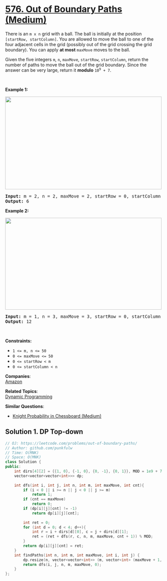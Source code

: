 # [576. Out of Boundary Paths (Medium)](https://leetcode.com/problems/out-of-boundary-paths/)

<p>There is an <code>m x n</code> grid with a ball. The ball is initially at the position <code>[startRow, startColumn]</code>. You are allowed to move the ball to one of the four adjacent cells in the grid (possibly out of the grid crossing the grid boundary). You can apply <strong>at most</strong> <code>maxMove</code> moves to the ball.</p>

<p>Given the five integers <code>m</code>, <code>n</code>, <code>maxMove</code>, <code>startRow</code>, <code>startColumn</code>, return the number of paths to move the ball out of the grid boundary. Since the answer can be very large, return it <strong>modulo</strong> <code>10<sup>9</sup> + 7</code>.</p>

<p>&nbsp;</p>
<p><strong>Example 1:</strong></p>
<img alt="" src="https://assets.leetcode.com/uploads/2021/04/28/out_of_boundary_paths_1.png" style="width: 500px; height: 296px;">
<pre><strong>Input:</strong> m = 2, n = 2, maxMove = 2, startRow = 0, startColumn = 0
<strong>Output:</strong> 6
</pre>

<p><strong>Example 2:</strong></p>
<img alt="" src="https://assets.leetcode.com/uploads/2021/04/28/out_of_boundary_paths_2.png" style="width: 500px; height: 293px;">
<pre><strong>Input:</strong> m = 1, n = 3, maxMove = 3, startRow = 0, startColumn = 1
<strong>Output:</strong> 12
</pre>

<p>&nbsp;</p>
<p><strong>Constraints:</strong></p>

<ul>
	<li><code>1 &lt;= m, n &lt;= 50</code></li>
	<li><code>0 &lt;= maxMove &lt;= 50</code></li>
	<li><code>0 &lt;= startRow &lt; m</code></li>
	<li><code>0 &lt;= startColumn &lt; n</code></li>
</ul>

**Companies**:  
[Amazon](https://leetcode.com/company/amazon)

**Related Topics**:  
[Dynamic Programming](https://leetcode.com/tag/dynamic-programming/)

**Similar Questions**:
* [Knight Probability in Chessboard (Medium)](https://leetcode.com/problems/knight-probability-in-chessboard/)

## Solution 1. DP Top-down
```cpp
// OJ: https://leetcode.com/problems/out-of-boundary-paths/
// Author: github.com/punkfulw
// Time: O(MNK)
// Space: O(MNK)
class Solution {
public:
    int dirs[4][2] = {{1, 0}, {-1, 0}, {0, -1}, {0, 1}}, MOD = 1e9 + 7;
    vector<vector<vector<int>>> dp;
    
    int dfs(int i, int j, int n, int m, int maxMove, int cnt){
        if (i < 0 || i >= n || j < 0 || j >= m)
            return 1;
        if (cnt == maxMove)
            return 0;
        if (dp[i][j][cnt] != -1)
            return dp[i][j][cnt];
        
        int ret = 0;
        for (int d = 0; d < 4; d++){
            int r = i + dirs[d][0], c = j + dirs[d][1];
            ret = (ret + dfs(r, c, n, m, maxMove, cnt + 1)) % MOD;
        }
        return dp[i][j][cnt] = ret;
    }
    int findPaths(int n, int m, int maxMove, int i, int j) {
        dp.resize(n, vector<vector<int>> (m, vector<int> (maxMove + 1, -1)));
        return dfs(i, j, n, m, maxMove, 0);
    }
};
```
